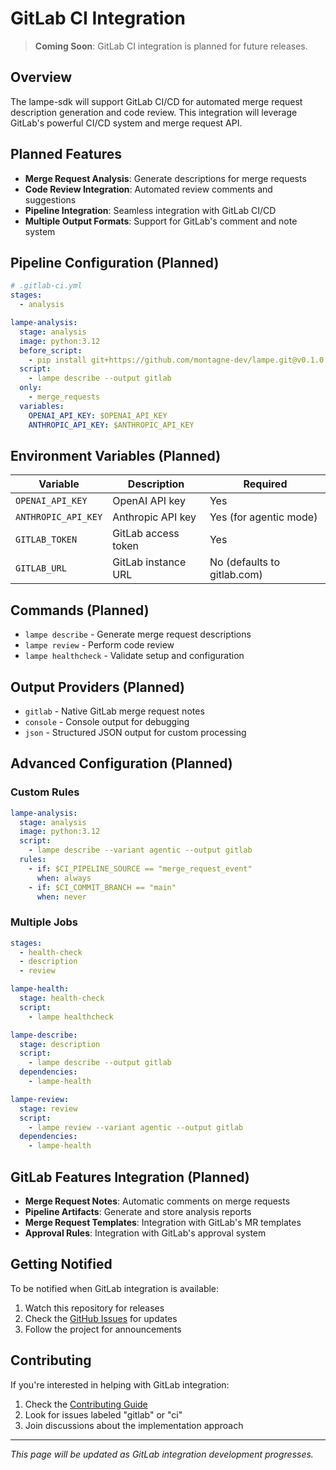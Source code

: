 # GitLab CI Integration

> **Coming Soon**: GitLab CI integration is planned for future releases.

## Overview

The lampe-sdk will support GitLab CI/CD for automated merge request description generation and code review. This integration will leverage GitLab's powerful CI/CD system and merge request API.

## Planned Features

- **Merge Request Analysis**: Generate descriptions for merge requests
- **Code Review Integration**: Automated review comments and suggestions
- **Pipeline Integration**: Seamless integration with GitLab CI/CD
- **Multiple Output Formats**: Support for GitLab's comment and note system

## Pipeline Configuration (Planned)

```yaml
# .gitlab-ci.yml
stages:
  - analysis

lampe-analysis:
  stage: analysis
  image: python:3.12
  before_script:
    - pip install git+https://github.com/montagne-dev/lampe.git@v0.1.0
  script:
    - lampe describe --output gitlab
  only:
    - merge_requests
  variables:
    OPENAI_API_KEY: $OPENAI_API_KEY
    ANTHROPIC_API_KEY: $ANTHROPIC_API_KEY
```

## Environment Variables (Planned)

| Variable            | Description         | Required                    |
| ------------------- | ------------------- | --------------------------- |
| `OPENAI_API_KEY`    | OpenAI API key      | Yes                         |
| `ANTHROPIC_API_KEY` | Anthropic API key   | Yes (for agentic mode)      |
| `GITLAB_TOKEN`      | GitLab access token | Yes                         |
| `GITLAB_URL`        | GitLab instance URL | No (defaults to gitlab.com) |

## Commands (Planned)

- `lampe describe` - Generate merge request descriptions
- `lampe review` - Perform code review
- `lampe healthcheck` - Validate setup and configuration

## Output Providers (Planned)

- `gitlab` - Native GitLab merge request notes
- `console` - Console output for debugging
- `json` - Structured JSON output for custom processing

## Advanced Configuration (Planned)

### Custom Rules

```yaml
lampe-analysis:
  stage: analysis
  image: python:3.12
  script:
    - lampe describe --variant agentic --output gitlab
  rules:
    - if: $CI_PIPELINE_SOURCE == "merge_request_event"
      when: always
    - if: $CI_COMMIT_BRANCH == "main"
      when: never
```

### Multiple Jobs

```yaml
stages:
  - health-check
  - description
  - review

lampe-health:
  stage: health-check
  script:
    - lampe healthcheck

lampe-describe:
  stage: description
  script:
    - lampe describe --output gitlab
  dependencies:
    - lampe-health

lampe-review:
  stage: review
  script:
    - lampe review --variant agentic --output gitlab
  dependencies:
    - lampe-health
```

## GitLab Features Integration (Planned)

- **Merge Request Notes**: Automatic comments on merge requests
- **Pipeline Artifacts**: Generate and store analysis reports
- **Merge Request Templates**: Integration with GitLab's MR templates
- **Approval Rules**: Integration with GitLab's approval system

## Getting Notified

To be notified when GitLab integration is available:

1. Watch this repository for releases
2. Check the [GitHub Issues](https://github.com/montagne-dev/lampe/issues) for updates
3. Follow the project for announcements

## Contributing

If you're interested in helping with GitLab integration:

1. Check the [Contributing Guide](contributing.md)
2. Look for issues labeled "gitlab" or "ci"
3. Join discussions about the implementation approach

---

_This page will be updated as GitLab integration development progresses._
